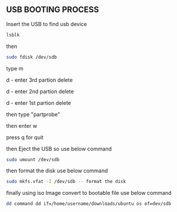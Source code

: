 ## USB BOOTING PROCESS

Insert the USB 
to find usb device
```bash
lsblk 
```

then
```bash
sudo fdisk /dev/sdb
```
type m

d - enter 3rd partion delete

d - enter 2nd partion delete

d - enter 1st partion delete

then type "partprobe"

then enter w

press q for quit

then Eject the USB so use below command

```bash
sudo umount /dev/sdb
```
then format the disk use below command

```bash
sudo mkfs.vfat -I /dev/sdb -- format the disk
```
finally using iso Image convert to bootable file use below command 

```bash
dd command dd if=/home/username/downloads/ubuntu os of=dev/sdb
```

